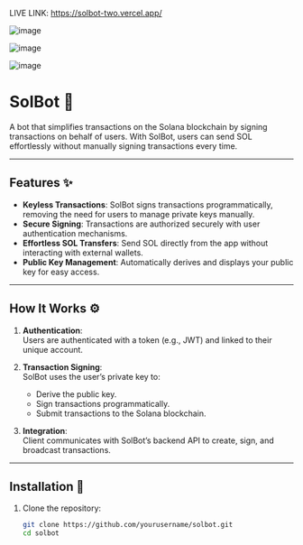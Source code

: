 LIVE LINK: https://solbot-two.vercel.app/

![image](https://github.com/user-attachments/assets/a24c513e-7fc9-4e75-b391-89576e83d4c0)

![image](https://github.com/user-attachments/assets/24cd5687-082c-40e1-87a3-26c0064db4b2)

![image](https://github.com/user-attachments/assets/1fdb7d32-6f2b-494f-bd00-d413e4eed02a)

# SolBot 🚀  
A bot that simplifies transactions on the Solana blockchain by signing transactions on behalf of users. With SolBot, users can send SOL effortlessly without manually signing transactions every time.

---

## Features ✨
- **Keyless Transactions**: SolBot signs transactions programmatically, removing the need for users to manage private keys manually.
- **Secure Signing**: Transactions are authorized securely with user authentication mechanisms.
- **Effortless SOL Transfers**: Send SOL directly from the app without interacting with external wallets.
- **Public Key Management**: Automatically derives and displays your public key for easy access.

---

## How It Works ⚙️
1. **Authentication**:  
   Users are authenticated with a token (e.g., JWT) and linked to their unique account.

2. **Transaction Signing**:  
   SolBot uses the user’s private key to:
   - Derive the public key.
   - Sign transactions programmatically.
   - Submit transactions to the Solana blockchain.

3. **Integration**:  
   Client communicates with SolBot’s backend API to create, sign, and broadcast transactions.

---

## Installation 🔧
1. Clone the repository:  
   ```bash
   git clone https://github.com/yourusername/solbot.git
   cd solbot
